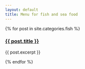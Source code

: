 ```yaml
---
layout: default
title: Menu for fish and sea food
---
```


{% for post in site.categories.fish %}
<h3><a href="{{ post.url | prepend: site.baseurl }}">{{ post.title }}</a></h3>
<p>{{ post.excerpt }}</p>
{% endfor %}